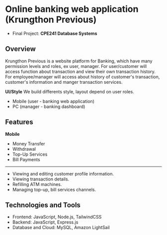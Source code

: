 # Online banking web application (Krungthon Previous)
- Final Project: **CPE241 Database Systems**

## Overview
Krungthon Previous is a website platform for Banking, which have many permission levels and roles, ex user, manager.
For user/customer will access function about transaction and view their own transaction history.
For employee/manager will access about history of customer's transaction, customer's information and manger transaction services.

**UI/Style** We build differents style, layout depend on user roles.
- Mobile (user - banking web application)
- PC (manager - banking dashboard)

## Features
**Mobile**
- Money Transfer
- Withdrawal
- Top-Up Services
- Bill Payments
****
- Viewing and editing customer profile information.
- Viewing transaction details.
- Refilling ATM machines.
- Managing top-up, bill services channels.

## Technologies and Tools
- Frontend: JavaScript, Node.js, TailwindCSS
- Backend: JavaScript, Express.js
- Database and Cloud: MySQL, Amazon LightSail
